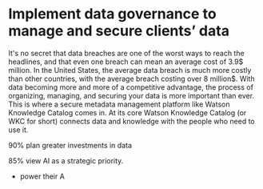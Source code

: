 # Implement data governance to manage and secure clients’ data

It's no secret that data breaches are one of the worst ways
to reach the headlines, and that even one breach can mean an average cost of 3.9$ million. In the 
United States, the average data breach is much more costly than other countries, with the average 
breach costing over 8 million$. With data becoming more and more of a competitive advantage, the
process of organizing, managing, and securing your data is more important than ever. This is 
where a secure metadata management platform like Watson Knowledge Catalog comes in. At its core
Watson Knowledge Catalog (or WKC for short) connects data and knowledge with the people who need 
to use it. 

90% plan greater investments in data

85% view AI as a strategic priority.

* power their A